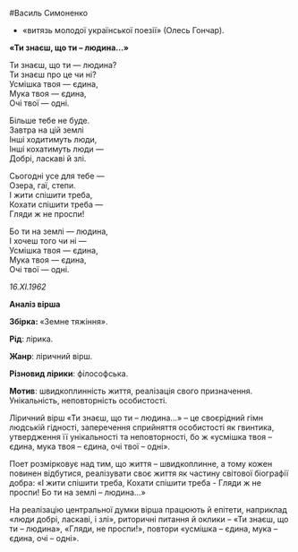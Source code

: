 #Василь Симоненко

<ul>
<li style="font-weight: 400;"><span style="font-weight: 400;">&laquo;витязь молодої української поезії&raquo; (Олесь Гончар).</span></li>
</ul>

<p><strong>&laquo;Ти знаєш, що ти &ndash; людина&hellip;&raquo;</strong></p>
<p><span style="font-weight: 400;">Ти знаєш, що ти &mdash; людина?&nbsp;</span><span style="font-weight: 400;"><br /></span><span style="font-weight: 400;">Ти знаєш про це чи ні?&nbsp;</span><span style="font-weight: 400;"><br /></span><span style="font-weight: 400;">Усмішка твоя &mdash; єдина,&nbsp;</span><span style="font-weight: 400;"><br /></span><span style="font-weight: 400;">Мука твоя &mdash; єдина,&nbsp;</span><span style="font-weight: 400;"><br /></span><span style="font-weight: 400;">Очі твої &mdash; одні.</span></p>
<p><span style="font-weight: 400;">Більше тебе не буде.&nbsp;</span><span style="font-weight: 400;"><br /></span><span style="font-weight: 400;">Завтра на цій землі&nbsp;</span><span style="font-weight: 400;"><br /></span><span style="font-weight: 400;">Інші ходитимуть люди,&nbsp;</span><span style="font-weight: 400;"><br /></span><span style="font-weight: 400;">Інші кохатимуть люди &mdash;&nbsp;</span><span style="font-weight: 400;"><br /></span><span style="font-weight: 400;">Добрі, ласкаві й злі.</span></p>
<p><span style="font-weight: 400;">Сьогодні усе для тебе &mdash;&nbsp;</span><span style="font-weight: 400;"><br /></span><span style="font-weight: 400;">Озера, гаї, степи.&nbsp;</span><span style="font-weight: 400;"><br /></span><span style="font-weight: 400;">І жити спішити треба,&nbsp;</span><span style="font-weight: 400;"><br /></span><span style="font-weight: 400;">Кохати спішити треба &mdash;&nbsp;</span><span style="font-weight: 400;"><br /></span><span style="font-weight: 400;">Гляди ж не проспи!</span></p>
<p><span style="font-weight: 400;">Бо ти на землі &mdash; людина,&nbsp;</span><span style="font-weight: 400;"><br /></span><span style="font-weight: 400;">І хочеш того чи ні &mdash;&nbsp;</span><span style="font-weight: 400;"><br /></span><span style="font-weight: 400;">Усмішка твоя &mdash; єдина,&nbsp;</span><span style="font-weight: 400;"><br /></span><span style="font-weight: 400;">Мука твоя &mdash; єдина,&nbsp;</span><span style="font-weight: 400;"><br /></span><span style="font-weight: 400;">Очі твої &mdash; одні.</span></p>
<p><em><span style="font-weight: 400;">16.XI.1962</span></em></p>
<p><strong>Аналіз вірша</strong></p>
<p><strong>Збірка: </strong><span style="font-weight: 400;">&laquo;Земне тяжіння&raquo;. </span></p>
<p><strong>Рід</strong><span style="font-weight: 400;">: лірика.</span></p>
<p><strong>Жанр</strong><span style="font-weight: 400;">: ліричний вірш.</span></p>
<p><strong>Різновид лірики</strong><span style="font-weight: 400;">: філософська. </span></p>
<p><strong>Мотив</strong><span style="font-weight: 400;">: швидкоплинність життя, реалізація свого призначення. Унікальність, неповторність особистості.</span></p>
<p><span style="font-weight: 400;">Ліричний вірш &laquo;Ти знаєш, що ти &ndash; людина&hellip;&raquo; &ndash; це своєрідний гімн людській гідності, заперечення сприйняття особистості як гвинтика, утвердження її унікальності та неповторності, бо ж &laquo;усмішка твоя &ndash; єдина, мука твоя &ndash; єдина, очі твої &ndash; одні&raquo;.</span></p>
<p><span style="font-weight: 400;">Поет розмірковує над тим, що життя &ndash; швидкоплинне, а тому кожен повинен відбутися, реалізувати своє життя як частину світової біографії добра: &laquo;І жити спішити треба, Кохати спішити треба - Гляди ж не проспи! Бо ти на землі &ndash; людина&hellip;&raquo;</span></p>
<p><span style="font-weight: 400;">На реалізацію центральної думки вірша працюють й епітети, наприклад &laquo;люди добрі, ласкаві, і злі&raquo;, риторичні питання й оклики &ndash; &laquo;Ти знаєш, що ти &ndash; людина&raquo;, &laquo;Гляди, не проспи!&raquo;, повтори &laquo;усмішка &ndash; єдина, мука &ndash; єдина, очі &ndash; одні&raquo;.</span></p>

